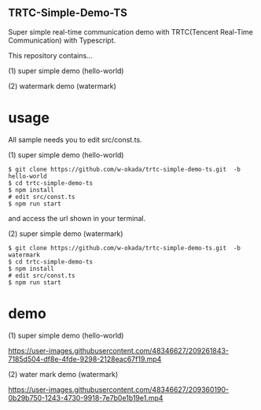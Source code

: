 TRTC-Simple-Demo-TS
----
Super simple real-time communication demo with TRTC(Tencent Real-Time Communication) with Typescript.

This repository contains...

(1) super simple demo (hello-world)

(2) watermark demo (watermark)

# usage
All sample needs you to edit src/const.ts.

(1)  super simple demo (hello-world)

```
$ git clone https://github.com/w-okada/trtc-simple-demo-ts.git  -b hello-world
$ cd trtc-simple-demo-ts
$ npm install
# edit src/const.ts
$ npm run start
```

and access the url shown in your terminal.

(2)  super simple demo (watermark)
```
$ git clone https://github.com/w-okada/trtc-simple-demo-ts.git  -b watermark
$ cd trtc-simple-demo-ts
$ npm install
# edit src/const.ts
$ npm run start
```


# demo

(1)  super simple demo (hello-world)

https://user-images.githubusercontent.com/48346627/209261843-7185d504-df8e-4fde-9298-2128eac67f19.mp4


(2) water mark demo (watermark)

https://user-images.githubusercontent.com/48346627/209360190-0b29b750-1243-4730-9918-7e7b0e1b19e1.mp4

